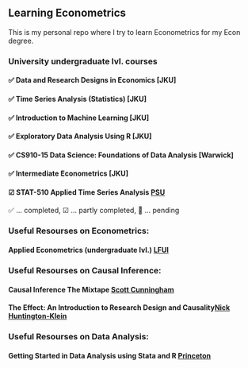 ## Learning Econometrics
This is my personal repo where I try to learn Econometrics for my Econ degree.

### University undergraduate lvl. courses
#### ✅ Data and Research Designs in Economics [JKU]
#### ✅ Time Series Analysis (Statistics) [JKU]
#### ✅ Introduction to Machine Learning [JKU]
#### ✅ Exploratory Data Analysis Using R [JKU]
#### ✅ CS910-15 Data Science: Foundations of Data Analysis [Warwick]
#### ✅ Intermediate Econometrics [JKU]
#### ☑ STAT-510 Applied Time Series Analysis [PSU](https://online.stat.psu.edu/stat510/lesson/1)

✅ ... completed, ☑ ... partly completed, 🔄 ... pending

### Useful Resourses on Econometrics:

#### Applied Econometrics (undergraduate lvl.) [LFUI](https://www.hsto.info/econometrics/)

### Useful Resourses on Causal Inference:

#### Causal Inference The Mixtape [Scott Cunningham](https://mixtape.scunning.com/)
#### The Effect: An Introduction to Research Design and Causality[Nick Huntington-Klein](https://theeffectbook.net/)

### Useful Resourses on Data Analysis:

#### Getting Started in Data Analysis using Stata and R [Princeton](http://www.princeton.edu/~otorres/)
